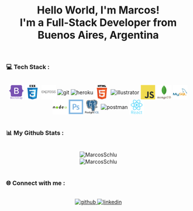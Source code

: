 <h1 align="center">Hello World, I'm Marcos! <br/> I'm a Full-Stack Developer from Buenos Aires, Argentina </h1>  
<br/> 
<h3 align="left">  💻 Tech Stack :</h3>  
<br/> 
<div align="center" width='100%'>
<div align="center" justify-content="space-between" width='90%'>
<img src="https://raw.githubusercontent.com/devicons/devicon/master/icons/bootstrap/bootstrap-plain-wordmark.svg" alt="bootstrap" width="40" height="40" align="center" margin-left="10px"/>
<img src="https://raw.githubusercontent.com/devicons/devicon/master/icons/css3/css3-original-wordmark.svg" alt="css3" width="40" height="40" align="center" margin-left="10px"/>
<img src="https://raw.githubusercontent.com/devicons/devicon/master/icons/express/express-original-wordmark.svg" alt="express" width="40" height="40" align="center" margin-left="10px"/>
<img src="https://www.vectorlogo.zone/logos/git-scm/git-scm-icon.svg" alt="git" width="40" height="40" align="center" margin-left="10px"/>
<img src="https://www.vectorlogo.zone/logos/heroku/heroku-icon.svg" alt="heroku" width="40" height="40" align="center" margin-left="10px"/>
<img src="https://raw.githubusercontent.com/devicons/devicon/master/icons/html5/html5-original-wordmark.svg" alt="html5" width="40" height="40" align="center" margin-left="10px"/>
<img src="https://www.vectorlogo.zone/logos/adobe_illustrator/adobe_illustrator-icon.svg" alt="illustrator" width="40" height="40" align="center" margin-left="10px">
<img src="https://raw.githubusercontent.com/devicons/devicon/master/icons/javascript/javascript-original.svg" alt="javascript" width="40" height="40" align="center" margin-left="10px"/>
<img src="https://raw.githubusercontent.com/devicons/devicon/master/icons/mongodb/mongodb-original-wordmark.svg" alt="mongodb" width="40" height="40" align="center" margin-left="10px"/>
<img src="https://raw.githubusercontent.com/devicons/devicon/master/icons/mysql/mysql-original-wordmark.svg" alt="mysql" width="40" height="40" align="center" margin-left="10px"/>
<img src="https://raw.githubusercontent.com/devicons/devicon/master/icons/nodejs/nodejs-original-wordmark.svg" alt="nodejs" width="40" height="40" align="center" margin-left="10px"/>
<img src="https://raw.githubusercontent.com/devicons/devicon/master/icons/photoshop/photoshop-line.svg" alt="photoshop" width="40" height="40" align="center" margin-left="10px"/>
<img src="https://raw.githubusercontent.com/devicons/devicon/master/icons/postgresql/postgresql-original-wordmark.svg" alt="postgresql" width="40" height="40" align="center" margin-left="10px"/>
<img src="https://www.vectorlogo.zone/logos/getpostman/getpostman-icon.svg" alt="postman" width="40" height="40" align="center" margin-left="10px"/>
<img src="https://raw.githubusercontent.com/devicons/devicon/master/icons/react/react-original-wordmark.svg" alt="react" width="40" height="40" align="center" margin-left="10px"/>
</div>
<div align="center" width='100%'>
  
<br/> 
<h3 align="left">  📊 My Github Stats :</h3>  
<br/> 
<img align="center" src="https://github-readme-stats.vercel.app/api?username=MarcosSchlu&show_icons=true&count_private=true&theme=react&hide_border=true&bg_color=0D1117" alt="MarcosSchlu" />
  <br/>
<img align="center" src="https://github-readme-stats.vercel.app/api/top-langs/?username=MarcosSchlu&langs_count=8&count_private=true&layout=compact&theme=react&hide_border=true&bg_color=0D1117" alt="MarcosSchlu" />

<br/>
  
<br/>  
<h3 align="left">  🌐 Connect with me :</h3>  
<br/>  
<div align="center">
<a href="https://github.com/MarcosSchlu" target="_blank">
<img src=https://img.shields.io/badge/github-%2324292e.svg?&style=for-the-badge&logo=github&logoColor=white alt=github style="margin-bottom: 5px;" />
</a>
<a href="https://linkedin.com/in/marcosschlusselblum/" target="_blank">
<img src=https://img.shields.io/badge/linkedin-%231E77B5.svg?&style=for-the-badge&logo=linkedin&logoColor=white alt=linkedin style="margin-bottom: 5px;" />
</a>  
</div>  
